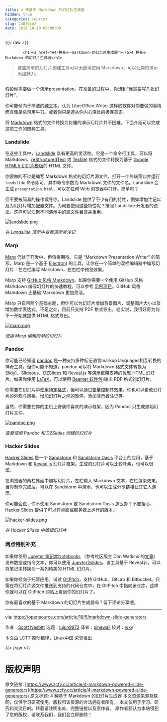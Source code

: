 ```yaml
---
title: 4 种基于 Markdown 的幻灯片生成器
hidden: true
categories: reprint
slug: 248f9ce2
date: 2018-10-18 00:00:00
---
```


{{< raw >}}

            <h1><a href="#4-种基于-markdown-的幻灯片生成器"></a>4 种基于 Markdown 的幻灯片生成器</h1>
<blockquote>
<p>这些简单的幻灯片创建工具可以无缝地使用 Markdown，可以让你的演示添加魅力。</p>
</blockquote>
<p><a href="https://camo.githubusercontent.com/3e186eee92e0558d5b8aad81256f661e9d69cb56/68747470733a2f2f6f70656e736f757263652e636f6d2f73697465732f64656661756c742f66696c65732f7374796c65732f696d6167652d66756c6c2d73697a652f7075626c69632f6c6561642d696d616765732f6275735f70726573656e746174696f6e2e706e673f69746f6b3d435165794f363162"><img src="https://p0.ssl.qhimg.com/t018757d27becfffdc5.png" alt=""></a></p>
<p>假设你需要做一个演示presentation。在准备的过程中，你想到“我需要写几张幻灯片”。</p>
<p>你可能倾向于简洁的<a href="https://plaintextproject.online/">纯文本</a>，认为 LibreOffice Writer 这样的软件对你要做的事情而言像是杀鸡用牛刀。或者你只是遵从你内心深处的极客意识。</p>
<p>将 <a href="https://en.wikipedia.org/wiki/Markdown">Markdown</a> 格式的文件转换为优雅的演示幻灯片并不困难。下面介绍可以完成这项工作的四种工具。</p>
<h3><a href="#landslide"></a>Landslide</h3>
<p>在这些工具中，<a href="https://github.com/adamzap/landslide">Landslide</a> 具有更高的灵活性。它是一个命令行工具，可以将 Markdown、<a href="https://en.wikipedia.org/wiki/ReStructuredText">reStructuredText</a> 或 <a href="https://en.wikipedia.org/wiki/Textile_(markup_language">Textile</a>) 格式的文件转换为基于 <a href="https://github.com/skaegi/html5slides">Google HTML5 幻灯片模板</a>的 HTML 文件。</p>
<p>你要做的不过是编写 Markdown 格式的幻灯片源文件，打开一个终端窗口并运行 <code>landslide</code> 命令即可，其中命令参数为 Markdown 文件的文件名。Landslide 会生成 <code>presentation.html</code>，可以在任何 Web 浏览器中打开。简单吧？</p>
<p>但不要被简易的操作误导你。Landslide 提供了不少有用的特性，例如增加注记以及为幻灯片增加配置文件。为何要使用这些特性呢？按照 Landslide 开发者的说法，这样可以汇聚不同演示中的源文件目录并重用。</p>
<p><a href="https://camo.githubusercontent.com/8feeeec409af112271cc1aee329a49aaaaf103be/68747470733a2f2f6f70656e736f757263652e636f6d2f73697465732f64656661756c742f66696c65732f75706c6f6164732f6c616e64736c6964652e706e67"><img src="https://p0.ssl.qhimg.com/t0167c4f474a0cce941.png" alt="landslide.png" title="landslide.png"></a></p>
<p><em>在 Landslide 演示中查看演示者注记</em></p>
<h3><a href="#marp"></a>Marp</h3>
<p><a href="https://yhatt.github.io/marp/">Marp</a> 仍处于开发中，但值得期待。它是 “Markdown Presentation Writer” 的简写。Marp 是一个基于 <a href="https://en.wikipedia.org/wiki/Electron_(software_framework">Electron</a>) 的工具，让你在一个简单的双栏编辑器中编写幻灯片：在左栏编写 Markdown，在右栏中预览效果。</p>
<p>Marp 支持 <a href="https://guides.github.com/features/mastering-markdown/">GitHub 风格 Markdown</a>。如果你需要一个使用 GitHub 风格 Markdown 编写幻灯片的快速教程，可以参考 <a href="https://raw.githubusercontent.com/yhatt/marp/master/example.md">示例项目</a>。GitHub 风格 Markdown 比基础 Markdown 更加灵活。</p>
<p>Marp 只自带两个基础主题，但你可以为幻灯片增加背景图片、调整图片大小以及增加数学表达式。不足之处，目前只支持 PDF 格式导出。老实说，我很好奇为何不一开始就提供 HTML 格式导出。</p>
<p><a href="https://camo.githubusercontent.com/3ed680f45ed03799937b0711d436347cae383e88/68747470733a2f2f6f70656e736f757263652e636f6d2f73697465732f64656661756c742f66696c65732f75706c6f6164732f6d6172702e706e67"><img src="https://p0.ssl.qhimg.com/t01a9b31bbc76a6c4d5.png" alt="marp.png" title="marp.png"></a></p>
<p><em>使用 Marp 编辑简单的幻灯片</em></p>
<h3><a href="#pandoc"></a>Pandoc</h3>
<p>你可能已经知道 <a href="https://pandoc.org/">pandoc</a> 是一种支持多种标记语言markup languages相互转换的神奇工具。但你可能不知道，pandoc 可以将 Markdown 格式文件转换为 <a href="https://www.w3.org/Talks/Tools/Slidy2/Overview.html#(1">Slidy</a>)、<a href="http://goessner.net/articles/slideous/">Slideous</a>、<a href="http://paulrouget.com/dzslides/">DZSlides</a> 和 <a href="https://revealjs.com/#/">Reveal.js</a> 等演示框架支持的优雅 HTML 幻灯片。如果你使用 <a href="https://www.latex-project.org/">LaTeX</a>，可以使用 <a href="https://en.wikipedia.org/wiki/Beamer_(LaTeX">Beamer 软件包</a>)输出 PDF 格式的幻灯片。</p>
<p>你需要在幻灯片中<a href="https://pandoc.org/MANUAL.html#producing-slide-shows-with-pandoc">使用特定格式</a>，但可以通过<a href="https://pandoc.org/MANUAL.html#variables-for-slides">变量</a>控制其效果。你也可以更改幻灯片的外观与风格，增加幻灯片之间的暂停，添加演示者注记等。</p>
<p>当然，你需要在你的主机上安装你喜欢的演示框架，因为 Pandoc 只生成原始幻灯片文件。</p>
<p><a href="https://camo.githubusercontent.com/ddfa91f4a58eaaa514bf8fb2ceba4827cf7fb25c/68747470733a2f2f6f70656e736f757263652e636f6d2f73697465732f64656661756c742f66696c65732f75706c6f6164732f70616e646f632e706e67"><img src="https://p0.ssl.qhimg.com/t0133486e0fcfee921e.png" alt="pandoc.png" title="pandoc.png"></a></p>
<p><em>查看使用 Pandoc 和 DZSlides 创建的幻灯片</em></p>
<h3><a href="#hacker-slides"></a>Hacker Slides</h3>
<p><a href="https://github.com/jacksingleton/hacker-slides">Hacker Slides</a> 是一个 <a href="https://sandstorm.io/">Sandstorm</a> 和 <a href="https://oasis.sandstorm.io/">Sandstorm Oasis</a> 平台上的应用，基于 Markdown 和 <a href="https://revealjs.com/#/">Reveal.js</a> 幻灯片框架。生成的幻灯片可以比较朴素，也可以很炫。</p>
<p>在浏览器的两栏界面中编写幻灯片，左栏输入 Markdown 文本，右栏渲染效果。当你制作完成后，可以在 Sandstorm 中演示，也可以生成分享链接让其它人演示。</p>
<p>你可能会说，你不使用 Sandstorm 或 Sandstorm Oasis 怎么办？不要担心，Hacker Slides 提供了可以在桌面或服务器上运行的<a href="https://github.com/msoedov/hacker-slides">版本</a>。</p>
<p><a href="https://camo.githubusercontent.com/1e1fe53cca709e5eec6587c60f1237eac63edd0a/68747470733a2f2f6f70656e736f757263652e636f6d2f73697465732f64656661756c742f66696c65732f75706c6f6164732f6861636b65722d736c696465732e706e67"><img src="https://p0.ssl.qhimg.com/t010c20dc5b4b16f648.png" alt="hacker-slides.png" title="hacker-slides.png"></a></p>
<p><em>在 Hacker Slides 中编辑幻灯片</em></p>
<h3><a href="#两点特别补充"></a>两点特别补充</h3>
<p>如果你使用 <a href="http://jupyter.org/">Jupyter 笔记本Notebooks</a> （参考社区版主 Don Watkins 的<a href="https://linux.cn/article-9664-1.html">文章</a>）发布数据或指令文本，你可以使用 <a href="https://github.com/datitran/jupyter2slides">Jupyter2slides</a>。该工具基于 Reveal.js，可以将笔记本转换为一系列精美的 HTML 幻灯片。</p>
<p>如果你倾向于托管应用，试试 <a href="https://gitpitch.com/">GitPitch</a>，支持 GitHub、GitLab 和 Bitbucket。只需在将幻灯片源文件推送到支持的代码仓库中，在 GitPitch 中指向该仓库，这样你就可以在 GitPitch 网站上看到你的幻灯片了。</p>
<p>你有最喜欢的基于 Markdown 的幻灯片生成器吗？留下评论分享吧。</p>
<hr>
<p>via: <a href="https://opensource.com/article/18/5/markdown-slide-generators">https://opensource.com/article/18/5/markdown-slide-generators</a></p>
<p>作者：<a href="https://opensource.com/users/scottnesbitt">Scott Nesbitt</a> 选题：<a href="https://github.com/lujun9972">lujun9972</a> 译者：<a href="https://github.com/pinewall">pinewall</a> 校对：<a href="https://github.com/wxy">wxy</a></p>
<p>本文由 <a href="https://github.com/LCTT/TranslateProject">LCTT</a> 原创编译，<a href="https://linux.cn/">Linux中国</a> 荣誉推出</p>

          
{{< /raw >}}

# 版权声明
原文链接: [https://www.zcfy.cc/article/4-markdown-powered-slide-generators](https://www.zcfy.cc/article/4-markdown-powered-slide-generators)
原文标题: 4 种基于 Markdown 的幻灯片生成器
本文资源来源互联网，仅供学习研究使用，版权归该资源的合法拥有者所有，
本文仅用于学习、研究和交流目的。转载请注明出处、完整链接以及原作者。
原作者若认为本站侵犯了您的版权，请联系我们，我们会立即删除！
